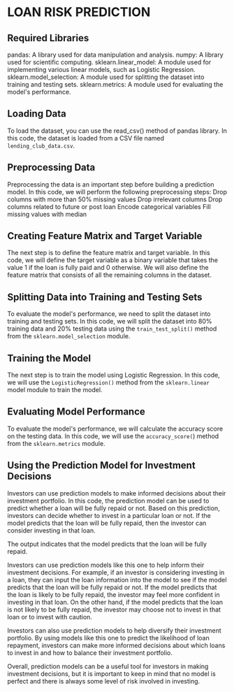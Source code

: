 # LOAN RISK PREDICTION

## Required Libraries
pandas: A library used for data manipulation and analysis.
numpy: A library used for scientific computing.
sklearn.linear_model: A module used for implementing various linear models, such as Logistic Regression.
sklearn.model_selection: A module used for splitting the dataset into training and testing sets.
sklearn.metrics: A module used for evaluating the model's performance.

## Loading Data
To load the dataset, you can use the read_csv() method of pandas library. In this code, the dataset is loaded from a CSV file named `lending_club_data.csv`.

## Preprocessing Data
Preprocessing the data is an important step before building a prediction model. In this code, we will perform the following preprocessing steps:
Drop columns with more than 50% missing values
Drop irrelevant columns
Drop columns related to future or post loan
Encode categorical variables
Fill missing values with median

## Creating Feature Matrix and Target Variable
The next step is to define the feature matrix and target variable. In this code, we will define the target variable as a binary variable that takes the value 1 if the loan is fully paid and 0 otherwise. 
We will also define the feature matrix that consists of all the remaining columns in the dataset.

## Splitting Data into Training and Testing Sets
To evaluate the model's performance, we need to split the dataset into training and testing sets. In this code, we will split the dataset into 80% training data and 20% testing data using the `train_test_split()` method from the `sklearn.model_selection` module.

## Training the Model
The next step is to train the model using Logistic Regression. In this code, we will use the `LogisticRegression()` method from the `sklearn.linear` model module to train the model.

## Evaluating Model Performance
To evaluate the model's performance, we will calculate the accuracy score on the testing data. In this code, we will use the `accuracy_score(`) method from the `sklearn.metrics` module.

## Using the Prediction Model for Investment Decisions
Investors can use prediction models to make informed decisions about their investment portfolio. In this code, the prediction model can be used to predict whether a loan will be fully repaid or not. Based on this prediction, investors can decide whether to invest in a particular loan or not. If the model predicts that the loan will be fully repaid, then the investor can consider investing in that loan.

The output indicates that the model predicts that the loan will be fully repaid.

Investors can use prediction models like this one to help inform their investment decisions. For example, if an investor is considering investing in a loan, they can input the loan information into the model to see if the model predicts that the loan will be fully repaid or not. If the model predicts that the loan is likely to be fully repaid, the investor may feel more confident in investing in that loan. On the other hand, if the model predicts that the loan is not likely to be fully repaid, the investor may choose not to invest in that loan or to invest with caution.

Investors can also use prediction models to help diversify their investment portfolio. By using models like this one to predict the likelihood of loan repayment, investors can make more informed decisions about which loans to invest in and how to balance their investment portfolio.

Overall, prediction models can be a useful tool for investors in making investment decisions, but it is important to keep in mind that no model is perfect and there is always some level of risk involved in investing. 
